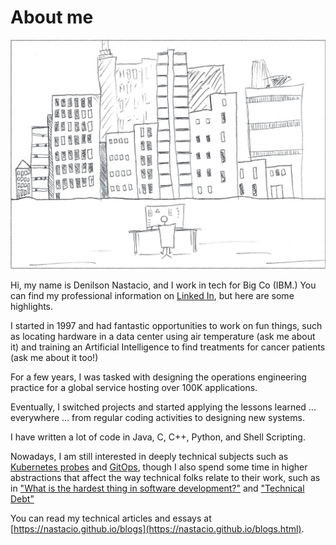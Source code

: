 # About me

![Sticky figure sitting at a desk, with back turned to reader's perspective. City sky outline in the distant background.](images/main.png)

Hi, my name is Denilson Nastacio, and I work in tech for Big Co (IBM.) You can find my professional information on [Linked In](https://www.linkedin.com/in/nastacio/), but here are some highlights.

I started in 1997 and had fantastic opportunities to work on fun things, such as locating hardware in a data center using air temperature (ask me about it) and training an Artificial Intelligence to find treatments for cancer patients (ask me about it too!)

For a few years, I was tasked with designing the operations engineering practice for a global service hosting over 100K applications.

Eventually, I switched projects and started applying the lessons learned ... everywhere ... from regular coding activities to designing new systems.

I have written a lot of code in Java, C, C++, Python, and Shell Scripting.

Nowadays, I am still interested in deeply technical subjects such as [Kubernetes probes](https://sourcepatch.blogspot.com/2022/01/kubernetes-probes-part-3-promql.html) and [GitOps](https://sourcepatch.blogspot.com/search/label/gitops), though I also spend some time in higher abstractions that affect the way technical folks relate to their work, such as in ["What is the hardest thing in software development?"](https://nastacio.github.io/naming-reality) and ["Technical Debt"](https://nastacio.github.io/debt)

You can read my technical articles and essays at [https://nastacio.github.io/blogs](https://nastacio.github.io/blogs.html).
